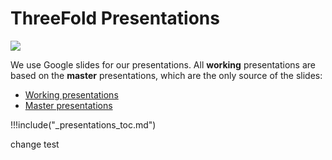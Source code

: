 # ThreeFold Presentations

![](https://images.unsplash.com/photo-1491551723038-2bfef78992a9?ixlib=rb-0.3.5&ixid=eyJhcHBfaWQiOjEyMDd9&s=fe95c0d1c45c72eb4425a188b2d51b06&auto=format&fit=crop&w=1650&q=80)

We use Google slides for our presentations.
All **working** presentations are based on the **master** presentations, which are the only source of the slides:

- [Working presentations](https://drive.google.com/drive/folders/1hE1KAPw3ekrnS_x7Ir56FWmK4s5OKahD)
- [Master presentations](https://drive.google.com/drive/folders/11iuXr2UcfCqO5nl8KNwhEcdU1zdy_4tY)

!!!include("_presentations_toc.md")

change test
